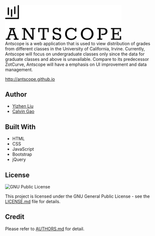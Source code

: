 <img src="images/logo.svg" width=380 length=113>

<br>
Antscope is a web application that is used to view distribution of grades from different classes in the University of California, Irvine. Currently, Antscope will focus on undergraduate classes only since the data for graduate classes and above is unavailable. Compare to its predecessor ZotCurve, Antscope will have a emphasis on UI improvement and data management. 

http://antscope.github.io


## Author
* [Yizhen Liu](https://github.com/imliuyzh)
* [Calvin Gao](https://github.com/calvin-gao)

## Built With
* HTML
* CSS
* JavaScript
* Bootstrap
* jQuery

## License
![](https://www.gnu.org/graphics/gplv3-or-later.svg "GNU Public License")

This project is licensed under the GNU General Public License - see the [LICENSE.md](LICENSE) file for details.

## Credit
Please refer to [AUTHORS.md](AUTHORS.md) for detail.
